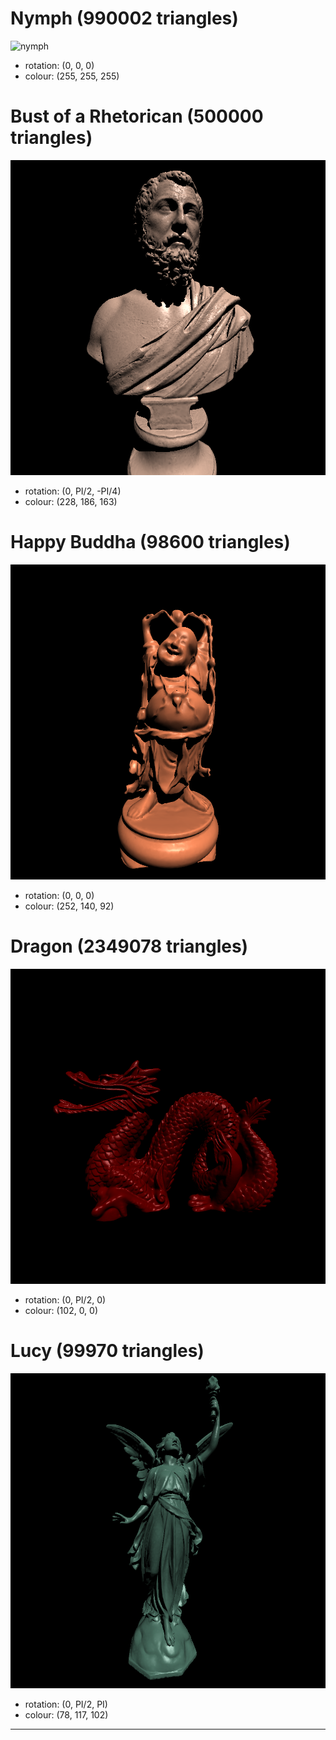 # Nymph (990002 triangles)
![nymph](images/nymph.png)   
 - rotation: (0, 0, 0)   
 - colour: (255, 255, 255)   


# Bust of a Rhetorican (500000 triangles)
![bust](images/bust.png)   
 - rotation: (0, PI/2, -PI/4)   
 - colour: (228, 186, 163)   


# Happy Buddha (98600 triangles)
![buddha](images/buddha.png)   
 - rotation: (0, 0, 0)   
 - colour: (252, 140, 92)   


# Dragon (2349078 triangles)
![dragon](images/dragon.png)   
 - rotation: (0, PI/2, 0)   
 - colour: (102, 0, 0)   

# Lucy (99970 triangles)
![lucy](images/lucy.png)   
 - rotation: (0, PI/2, PI)   
 - colour: (78, 117, 102) 



------------------